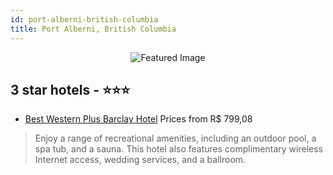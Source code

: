 ```yaml
---
id: port-alberni-british-columbia
title: Port Alberni, British Columbia
---
```


<center><img src="https://i.travelapi.com/hotels/1000000/130000/126300/126239/609d8144_z.jpg" alt="Featured Image" /></center>


##  3 star hotels - ⭐️⭐️⭐️

-    [Best Western Plus Barclay Hotel](https://us.hurb.com/hotels/port-alberni/best-western-plus-barclay-hotel-JNP-JP783261?cmp=18055) Prices from R$ 799,08
   > Enjoy a range of recreational amenities, including an outdoor pool, a spa tub, and a sauna. This hotel also features complimentary wireless Internet access, wedding services, and a ballroom.

